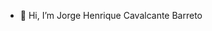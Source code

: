 - 👋 Hi, I’m Jorge Henrique Cavalcante Barreto

<!---
Jorge-HCB/Jorge-HCB is a ✨ special ✨ repository because its `README.md` (this file) appears on your GitHub profile.
You can click the Preview link to take a look at your changes.
--->
